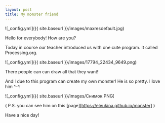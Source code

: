 ```yaml
---
layout: post
title: My monster friend
---
```

![_config.yml]({{ site.baseurl }}/images/maxresdefault.jpg)

Hello for everybody! How are you?

Today in course our teacher introduced us with one cute program. It called Processing.org. 

![_config.yml]({{ site.baseurl }}/images/17794_22434_9649.png)

There people can can draw all that they want!

And I due to this program can create my own monster! He is so pretty. I love him ^-^.

![_config.yml]({{ site.baseurl }}/images/Снимок.PNG)

( P.S. you can see him on this [page][https://eleukina.github.io/monster] )

Have a nice day!
